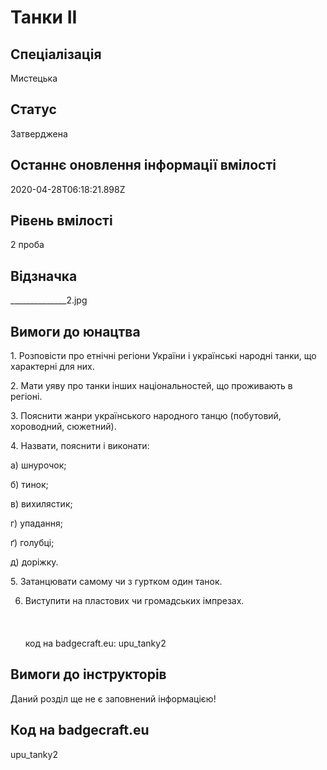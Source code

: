 # Танки ІІ

## Спеціалізація

Мистецька

## Статус

Затверджена

## Останнє оновлення інформації вмілості

2020-04-28T06:18:21.898Z

## Рівень вмілості

2 проба

## Відзначка

______________2.jpg

## Вимоги до юнацтва

<p>1. Розповісти про етнічні регіони України і українські народні
танки, що характерні для них.</p>

<p>2. Мати уяву про танки інших національностей, що проживають в
регіоні.</p>

<p>3. Пояснити жанри українського народного танцю (побутовий,
хороводний, сюжетний).</p>

<p>4. Назвати, пояснити і виконати:</p>

<p>а) шнурочок;</p>

<p>б) тинок;</p>

<p>в) вихилястик;</p>

<p>г) упадання;</p>

<p>ґ) голубці;</p>

<p>д) доріжку.</p>

<p>5. Затанцювати самому чи з гуртком один танок.</p>

6. Виступити на пластових чи громадських імпрезах.<br><br><br><br>код на badgecraft.eu: upu_tanky2<br>

## Вимоги до інструкторів

Даний розділ ще не є заповнений інформацією!

## Код на badgecraft.eu

upu_tanky2